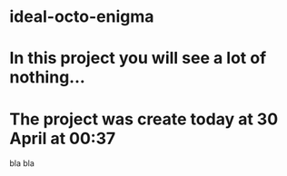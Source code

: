 # ideal-octo-enigma
# In this project you will see a lot of nothing...
# The project was create today at 30 April at 00:37
bla bla